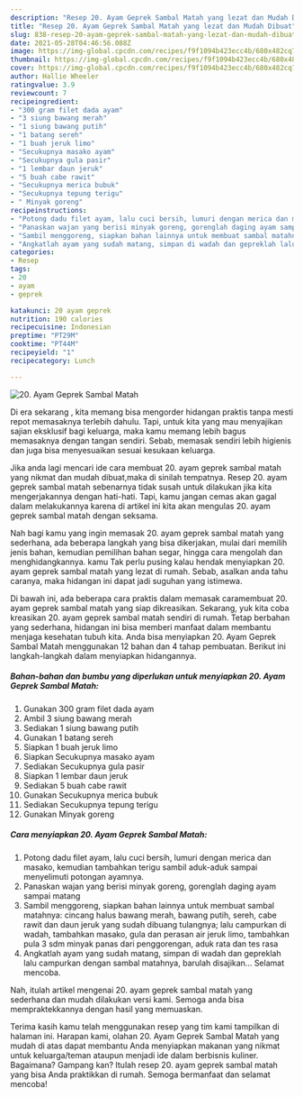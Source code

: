 ```yaml
---
description: "Resep 20. Ayam Geprek Sambal Matah yang lezat dan Mudah Dibuat"
title: "Resep 20. Ayam Geprek Sambal Matah yang lezat dan Mudah Dibuat"
slug: 838-resep-20-ayam-geprek-sambal-matah-yang-lezat-dan-mudah-dibuat
date: 2021-05-28T04:46:56.088Z
image: https://img-global.cpcdn.com/recipes/f9f1094b423ecc4b/680x482cq70/20-ayam-geprek-sambal-matah-foto-resep-utama.jpg
thumbnail: https://img-global.cpcdn.com/recipes/f9f1094b423ecc4b/680x482cq70/20-ayam-geprek-sambal-matah-foto-resep-utama.jpg
cover: https://img-global.cpcdn.com/recipes/f9f1094b423ecc4b/680x482cq70/20-ayam-geprek-sambal-matah-foto-resep-utama.jpg
author: Hallie Wheeler
ratingvalue: 3.9
reviewcount: 7
recipeingredient:
- "300 gram filet dada ayam"
- "3 siung bawang merah"
- "1 siung bawang putih"
- "1 batang sereh"
- "1 buah jeruk limo"
- "Secukupnya masako ayam"
- "Secukupnya gula pasir"
- "1 lembar daun jeruk"
- "5 buah cabe rawit"
- "Secukupnya merica bubuk"
- "Secukupnya tepung terigu"
- " Minyak goreng"
recipeinstructions:
- "Potong dadu filet ayam, lalu cuci bersih, lumuri dengan merica dan masako, kemudian tambahkan terigu sambil aduk-aduk sampai menyelimuti potongan ayamnya."
- "Panaskan wajan yang berisi minyak goreng, gorenglah daging ayam sampai matang"
- "Sambil menggoreng, siapkan bahan lainnya untuk membuat sambal matahnya: cincang halus bawang merah, bawang putih, sereh, cabe rawit dan daun jeruk yang sudah dibuang tulangnya; lalu campurkan di wadah, tambahkan masako, gula dan perasan air jeruk limo, tambahkan pula 3 sdm minyak panas dari penggorengan, aduk rata dan tes rasa"
- "Angkatlah ayam yang sudah matang, simpan di wadah dan gepreklah lalu campurkan dengan sambal matahnya, barulah disajikan... Selamat mencoba."
categories:
- Resep
tags:
- 20
- ayam
- geprek

katakunci: 20 ayam geprek 
nutrition: 190 calories
recipecuisine: Indonesian
preptime: "PT29M"
cooktime: "PT44M"
recipeyield: "1"
recipecategory: Lunch

---
```



![20. Ayam Geprek Sambal Matah](https://img-global.cpcdn.com/recipes/f9f1094b423ecc4b/680x482cq70/20-ayam-geprek-sambal-matah-foto-resep-utama.jpg)

Di era  sekarang , kita memang bisa mengorder hidangan praktis tanpa mesti repot memasaknya terlebih dahulu. Tapi, untuk kita yang mau menyajikan sajian eksklusif bagi keluarga, maka kamu memang lebih bagus memasaknya dengan tangan sendiri. Sebab, memasak sendiri lebih higienis dan juga bisa menyesuaikan sesuai kesukaan keluarga.

Jika anda lagi mencari ide cara membuat 20. ayam geprek sambal matah yang nikmat dan mudah dibuat,maka di sinilah tempatnya. Resep 20. ayam geprek sambal matah  sebenarnya tidak susah untuk dilakukan jika kita mengerjakannya dengan hati-hati. Tapi, kamu jangan cemas akan gagal dalam melakukannya 
karena di artikel ini kita akan mengulas 20. ayam geprek sambal matah dengan seksama.  



Nah bagi kamu yang ingin memasak 20. ayam geprek sambal matah yang sederhana, ada beberapa langkah yang bisa dikerjakan, mulai dari memilih jenis bahan, kemudian pemilihan bahan segar, hingga cara mengolah dan menghidangkannya. kamu Tak perlu pusing kalau hendak menyiapkan 20. ayam geprek sambal matah yang lezat di rumah. Sebab, asalkan anda  tahu caranya, maka hidangan ini dapat jadi suguhan yang istimewa.

Di bawah ini, ada beberapa cara praktis  dalam memasak caramembuat 20. ayam geprek sambal matah yang siap dikreasikan. Sekarang, yuk kita coba kreasikan 20. ayam geprek sambal matah sendiri di rumah. Tetap berbahan yang sederhana, hidangan ini bisa memberi manfaat dalam membantu menjaga kesehatan tubuh kita. Anda bisa menyiapkan 20. Ayam Geprek Sambal Matah menggunakan 12 bahan dan 4 tahap pembuatan. Berikut ini langkah-langkah dalam menyiapkan hidangannya.

<!--inarticleads1-->

##### Bahan-bahan dan bumbu yang diperlukan untuk menyiapkan 20. Ayam Geprek Sambal Matah:

1. Gunakan 300 gram filet dada ayam
1. Ambil 3 siung bawang merah
1. Sediakan 1 siung bawang putih
1. Gunakan 1 batang sereh
1. Siapkan 1 buah jeruk limo
1. Siapkan Secukupnya masako ayam
1. Sediakan Secukupnya gula pasir
1. Siapkan 1 lembar daun jeruk
1. Sediakan 5 buah cabe rawit
1. Gunakan Secukupnya merica bubuk
1. Sediakan Secukupnya tepung terigu
1. Gunakan  Minyak goreng




<!--inarticleads2-->

##### Cara menyiapkan 20. Ayam Geprek Sambal Matah:

1. Potong dadu filet ayam, lalu cuci bersih, lumuri dengan merica dan masako, kemudian tambahkan terigu sambil aduk-aduk sampai menyelimuti potongan ayamnya.
1. Panaskan wajan yang berisi minyak goreng, gorenglah daging ayam sampai matang
1. Sambil menggoreng, siapkan bahan lainnya untuk membuat sambal matahnya: cincang halus bawang merah, bawang putih, sereh, cabe rawit dan daun jeruk yang sudah dibuang tulangnya; lalu campurkan di wadah, tambahkan masako, gula dan perasan air jeruk limo, tambahkan pula 3 sdm minyak panas dari penggorengan, aduk rata dan tes rasa
1. Angkatlah ayam yang sudah matang, simpan di wadah dan gepreklah lalu campurkan dengan sambal matahnya, barulah disajikan... Selamat mencoba.




Nah, itulah artikel mengenai  20. ayam geprek sambal matah  yang sederhana dan mudah dilakukan versi kami. Semoga anda bisa mempraktekkannya dengan hasil yang memuaskan. 

Terima kasih kamu telah menggunakan resep yang tim kami tampilkan di halaman ini. Harapan kami, olahan  20. Ayam Geprek Sambal Matah yang mudah di atas dapat membantu Anda menyiapkan makanan yang nikmat untuk keluarga/teman ataupun menjadi ide dalam berbisnis kuliner. Bagaimana? Gampang kan? Itulah resep 20. ayam geprek sambal matah yang bisa Anda praktikkan di rumah. Semoga bermanfaat dan selamat mencoba!

